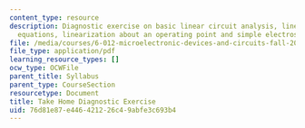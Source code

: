 ```yaml
---
content_type: resource
description: Diagnostic exercise on basic linear circuit analysis, linear differential
  equations, linearization about an operating point and simple electrostatics.
file: /media/courses/6-012-microelectronic-devices-and-circuits-fall-2009/76d81e87e446421226c49abfe3c693b4_MIT6_012F09_diagnostic_soln.pdf
file_type: application/pdf
learning_resource_types: []
ocw_type: OCWFile
parent_title: Syllabus
parent_type: CourseSection
resourcetype: Document
title: Take Home Diagnostic Exercise
uid: 76d81e87-e446-4212-26c4-9abfe3c693b4
---
```

